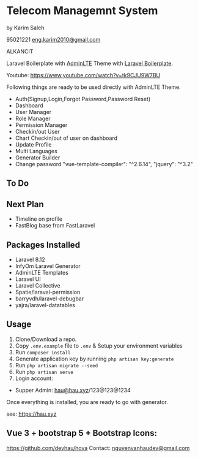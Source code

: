 
# Telecom Managemnt System

by Karim Saleh

95021221
eng.karim2010@gmail.com

ALKANCIT

Laravel Boilerplate with [AdminLTE](https://adminlte.io/) Theme with [Laravel Boilerplate](https://github.com/OpenHau/laravel-boilerplate).

Youtube: https://www.youtube.com/watch?v=tk9CJU9W7BU

Following things are ready to be used directly with AdminLTE Theme.

- Auth(Signup,Login,Forgot Password,Password Reset)
- Dashboard
- User Manager
- Role Manager
- Permission Manager
- Checkin/out User
- Chart Checkin/out of user on dashboard
- Update Profile
- Multi Languages
- Generator Builder
- Change password
"vue-template-compiler": "^2.6.14",
"jquery": "^3.2"
## To Do

## Next Plan
- Timeline on profile
- FastBlog base from FastLaravel

## Packages Installed
- Laravel 8.12
- InfyOm Laravel Generator
- AdminLTE Templates
- Laravel UI
- Laravel Collective
- Spatie/laravel-permission
- barryvdh/laravel-debugbar
- yajra/laravel-datatables

## Usage

1. Clone/Download a repo.
2. Copy `.env.example` file to `.env` & Setup your environment variables
3. Run `composer install`
4. Generate application key by running `php artisan key:generate`
5. Run `php artisan migrate --seed`
6. Run `php artisan serve`
7. Login account:
- Supper Admin: hau@hau.xyz/123@123@1234

Once everything is installed, you are ready to go with generator.

see: https://hau.xyz

## Vue 3 + bootstrap 5 + Bootstrap Icons: 

https://github.com/devhau/hoya
Contact: nguyenvanhaudev@gmail.com

